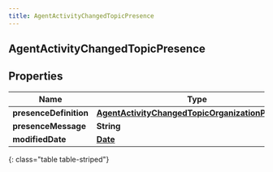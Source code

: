 ```yaml
---
title: AgentActivityChangedTopicPresence
---
```


## AgentActivityChangedTopicPresence

## Properties

| Name                   | Type                                                                                                                       | Description | Notes      |
| ---------------------- | -------------------------------------------------------------------------------------------------------------------------- | ----------- | ---------- |
| **presenceDefinition** | <!----><!---->[**AgentActivityChangedTopicOrganizationPresence**](AgentActivityChangedTopicOrganizationPresence.md)<!----> |             | [optional] |
| **presenceMessage**    | <!----><!---->**String**<!---->                                                                                            |             | [optional] |
| **modifiedDate**       | <!----><!---->[**Date**](Date.md)<!---->                                                                                   |             | [optional] |

{: class="table table-striped"}
